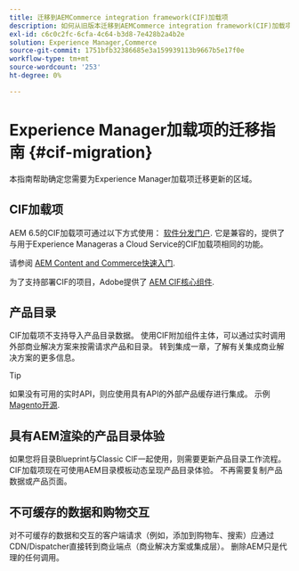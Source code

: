 ```yaml
---
title: 迁移到AEMCommerce integration framework(CIF)加载项
description: 如何从旧版本迁移到AEMCommerce integration framework(CIF)加载项。
exl-id: c6c0c2fc-6cfa-4c64-b3d8-7e428b2a4b2e
solution: Experience Manager,Commerce
source-git-commit: 1751bfb32386685e3a159939113b9667b5e17f0e
workflow-type: tm+mt
source-wordcount: '253'
ht-degree: 0%

---
```


# Experience Manager加载项的迁移指南 {#cif-migration}

本指南帮助确定您需要为Experience Manager加载项迁移更新的区域。

## CIF加载项

AEM 6.5的CIF加载项可通过以下方式使用： [软件分发门户](https://experience.adobe.com/#/downloads/content/software-distribution/en/aem.html). 它是兼容的，提供了与用于Experience Manageras a Cloud Service的CIF加载项相同的功能。

请参阅 [AEM Content and Commerce快速入门](getting-started.md).

为了支持部署CIF的项目，Adobe提供了 [AEM CIF核心组件](https://github.com/adobe/aem-core-cif-components).

## 产品目录

CIF加载项不支持导入产品目录数据。 使用CIF附加组件主体，可以通过实时调用外部商业解决方案来按需请求产品和目录。 转到集成一章，了解有关集成商业解决方案的更多信息。

>[!TIP]
>
>如果没有可用的实时API，则应使用具有API的外部产品缓存进行集成。 示例 [Magento开源](https://business.adobe.com/products/magento/open-source.html).

## 具有AEM渲染的产品目录体验

如果您将目录Blueprint与Classic CIF一起使用，则需要更新产品目录工作流程。 CIF加载项现在可使用AEM目录模板动态呈现产品目录体验。 不再需要复制产品数据或产品页面。

## 不可缓存的数据和购物交互

对不可缓存的数据和交互的客户端请求（例如，添加到购物车、搜索）应通过CDN/Dispatcher直接转到商业端点（商业解决方案或集成层）。 删除AEM只是代理的任何调用。
